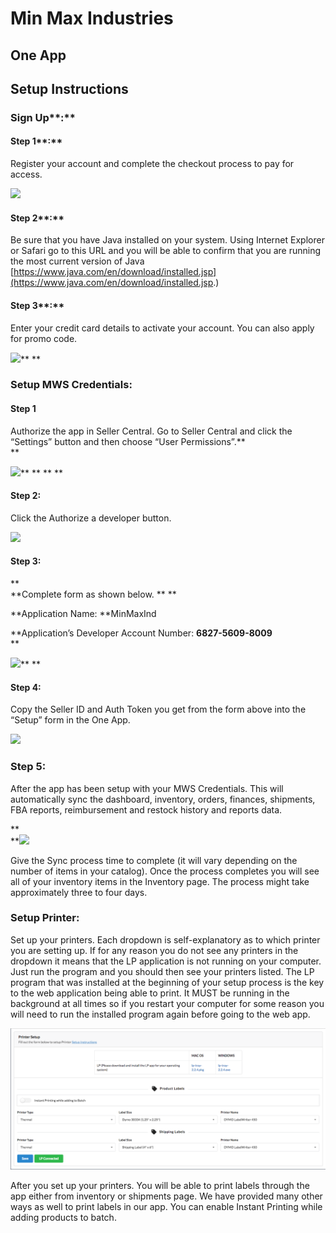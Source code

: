 # Min Max Industries

## One App

## Setup Instructions

### 

### Sign Up**:**

#### Step 1**:**

Register your account and complete the checkout process to pay for access.

![](https://lh6.googleusercontent.com/bP8LUTR-71oLmcfIXBII3OSSKG9h6XHHIks0r86UT7R6Z6KIaVWKjct44rD9sYnIAhmnCzMo59fgGPiVELrWhZZGwYP1zUW5uDKMe7IpieHen5am-PyjCaV_C1PjQ9wLMBZ9CVxB)

#### Step 2**:**

Be sure that you have Java installed on your system. Using Internet Explorer or Safari go to this URL and you will be able to confirm that you are running the most current version of Java [https://www.java.com/en/download/installed.jsp](https://www.java.com/en/download/installed.jsp.)

#### Step 3**:**

Enter your credit card details to activate your account. You can also apply for promo code.

![](https://lh3.googleusercontent.com/-CenTovIVYIBzqJPTPrKOo2Xu8XjYRAS2WdVuOVA76pNSTjJqOTUSwjEsG7JSJ-S6CQqGEgnkhuH6PeWbNob8Q01S-Hkyik5UsTCZs4GZ37MnuIw7RYj3kAfK6hYN9PUADs2wlhV)**   **

### Setup MWS Credentials:

#### Step 1

Authorize the app in Seller Central. Go to Seller Central and click the “Settings” button and then choose “User Permissions”.**                             
**

![](https://lh6.googleusercontent.com/hj0LV7A9EqCi2y66XBAEy2Sx_byd6uhYDkKTIAe2L9DCDGOpNFEHgrfGZqst_etdyU3nGsq7ddBOmEHNAfpsSIOTH3C510p2gn9Ihkd2KW7MTWlLDGwT3Yo9afsGwfjHMiVJNzTV)**  ** **   **

#### Step 2:

Click the Authorize a developer button.

![](https://lh4.googleusercontent.com/yHenpS27H1MtgTdwQpLT4HR-2VfGvKeNLzFUpLPuf_SjIVtFaopTd7ULKmLvDvW5-dej9ef_oeCK9D4yNW60gaOa3fPLs3TRaB2HjEEDq8J2xmkHfmwfuLXww8H9oaEiYdX5aIwr)

#### Step 3:

**                      
**Complete form as shown below.  **          **

**Application Name: **MinMaxInd

**Application’s Developer Account Number: **6827-5609-8009**                                    
**

![](https://lh4.googleusercontent.com/uUcucOh1n9EPBZuHbXsUgzM8FDXbO7eNM7yMpXHQnSAiN2IwL55vGvLO_M24pqo36FC62MRptLIyGs0nPZyqL0uWk6QoTThRM1gKu0UPBTwOkKuc3tTSbkWM1Xae7Ts2TAV_28r2)**      **

#### Step 4:

Copy the Seller ID and Auth Token you get from the form above into the “Setup” form in the One App.

![](https://lh3.googleusercontent.com/kCuA57L2fHSHa1cRRZ5piWRjHnYQqQ0AhIxX_8EMiLbkhTc65sIyUBWXZVxuKpdi4Bwx3Renx4xbSMOCc91aoVRUAnRBgL-73RzgNAoM8Qqt-iatqQqWAIkAY_sBbI0vbZQ3St8z)

### Step 5:

After the app has been setup with your MWS Credentials. This will automatically sync the dashboard, inventory, orders, finances, shipments, FBA reports, reimbursement and restock history and reports data.

**                                
**![](https://lh4.googleusercontent.com/slL04rX1OmAzSgITQSQCqrj2EIr5OO-09JeXFqi9CkKTN2vWiMN2TbNR26Ma-X0oHlK6XqJIEx3wmDYJ4pTy4krC7-RC84H7u8acjaH_MqO_CJnhNyXJ78Sp6O6LWlmMlQI2c1tq)

Give the Sync process time to complete \(it will vary depending on the number of items in your catalog\). Once the process completes you will see all of your inventory items in the Inventory page. The process might take approximately three to four days.

### Setup Printer:

Set up your printers. Each dropdown is self-explanatory as to which printer you are setting up. If for any reason you do not see any printers in the dropdown it means that the LP application is not running on your computer. Just run the program and you should then see your printers listed. The LP program that was installed at the beginning of your setup process is the key to the web application being able to print. It MUST be running in the background at all times so if you restart your computer for some reason you will need to run the installed program again before going to the web app.

![](/assets/printer-settings.png)

After you set up your printers. You will be able to print labels through the app either from inventory or shipments page. We have provided many other ways as well to print labels in our app. You can enable Instant Printing while adding products to batch.

